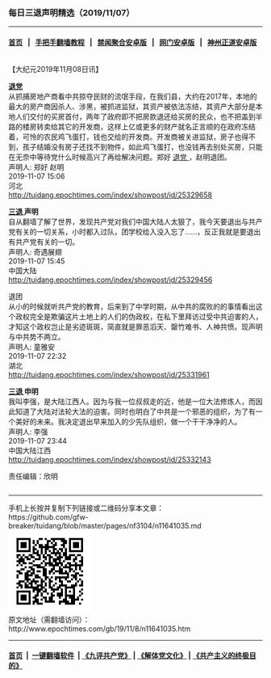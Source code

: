 ### 每日三退声明精选（2019/11/07）
------------------------

#### [首页](https://github.com/gfw-breaker/banned-news/blob/master/README.md) &nbsp;&nbsp;|&nbsp;&nbsp; [手把手翻墙教程](https://github.com/gfw-breaker/guides/wiki) &nbsp;&nbsp;|&nbsp;&nbsp; [禁闻聚合安卓版](https://github.com/gfw-breaker/bn-android) &nbsp;&nbsp;|&nbsp;&nbsp; [网门安卓版](https://github.com/oGate2/oGate) &nbsp;&nbsp;|&nbsp;&nbsp; [神州正道安卓版](https://github.com/SzzdOgate/update) 



<div class="column" id="artbody" itemprop="articleBody">
 <!-- article content begin -->
 <p>
  【大纪元2019年11月08日讯】
 </p>
 <p>
  <strong>
   <a href="http://www.epochtimes.com/gb/tag/%E9%80%80%E5%85%9A.html">
    退党
   </a>
  </strong>
  <br/>
  从抓捕房地产商看中共掠夺民财的流氓手段，在我们县，大约在2017年，本地的最大的房产商因杀人、涉黑，被抓进监狱，其资产被依法冻结，其资产大部分是本地人们交付的买房首付，两年了政府即不把房款退还给买房的民众，也不把盖到半路的楼房转卖给其它的开发商，这样上亿或更多的财产就名正言顺的在政府冻结着，可怜的农民鸡飞蛋打，钱也交给的开发商。开发商被关进监狱，房子也得不到，孩子结婚没有房子还找不到物件，如此鸡飞蛋打，也没钱再去别处买房，只能在无奈中等待党什么时候高兴了再给解决问题。郑好
  <a href="http://www.epochtimes.com/gb/tag/%E9%80%80%E5%85%9A.html">
   退党
  </a>
  ，赵明退团。
  <br/>
  声明人: 郑好 赵明
  <br/>
  2019-11-07 15:06
  <br/>
  河北
  <br/>
  <a href="http://tuidang.epochtimes.com/index/showpost/id/25329658">
   http://tuidang.epochtimes.com/index/showpost/id/25329658
  </a>
 </p>
 <p>
  <strong>
   <a href="http://www.epochtimes.com/gb/tag/%E4%B8%89%E9%80%80.html">
    三退
   </a>
   声明
  </strong>
  <br/>
  自从翻墙了解了世界，发现共产党对我们中国大陆人太狠了，我今天要退出与共产党有关的一切关系，小时都入过队，团学校给入没入忘了……，反正我就是要退出有共产党有关的一切。
  <br/>
  声明人: 奇遇展翅
  <br/>
  2019-11-07 15:45
  <br/>
  中国大陆
  <br/>
  <a href="http://tuidang.epochtimes.com/index/showpost/id/25329456">
   http://tuidang.epochtimes.com/index/showpost/id/25329456
  </a>
 </p>
 <p>
  退团
  <br/>
  从小的时候就听共产党的教育，后来到了中学时期，从中共的腐败的的事情看出这个政权完全是欺骗这片土地上的人们的伪政权，在私下里拜访过受中共迫害的人，才知这个政权岂止是劣迹斑斑，简直就是罪恶滔天、罄竹难书、人神共愤。现声明与中共势不两立。
  <br/>
  声明人: 童雅安
  <br/>
  2019-11-07 22:32
  <br/>
  湖北
  <br/>
  <a href="http://tuidang.epochtimes.com/index/showpost/id/25331961">
   http://tuidang.epochtimes.com/index/showpost/id/25331961
  </a>
 </p>
 <p>
  <strong>
   <a href="http://www.epochtimes.com/gb/tag/%E4%B8%89%E9%80%80.html">
    三退
   </a>
   申明
  </strong>
  <br/>
  我叫李强，是大陆江西人。因为与我一位叔叔走的近，他是一位大法修炼人，而因此知道了大陆对法轮大法的迫害。同时也明白了中共是一个邪恶的组织，为了有一个美好的未来。我决定退出早来加入的少先队组织，做一个干干净净的人。
  <br/>
  声明人: 李强
  <br/>
  2019-11-07 23:44
  <br/>
  中国大陆江西
  <br/>
  <a href="http://tuidang.epochtimes.com/index/showpost/id/25332143">
   http://tuidang.epochtimes.com/index/showpost/id/25332143
  </a>
 </p>
 <p>
  责任编辑：欣明
 </p>
 <!-- article content end -->
 <div id="below_article_ad">
  <div id="below_article_ad_inner">
  </div>
 </div>
</div>

<hr/>
手机上长按并复制下列链接或二维码分享本文章：<br/>
https://github.com/gfw-breaker/tuidang/blob/master/pages/nf3104/n11641035.md <br/>
<a href='https://github.com/gfw-breaker/tuidang/blob/master/pages/nf3104/n11641035.md'><img src='https://github.com/gfw-breaker/tuidang/blob/master/pages/nf3104/n11641035.md.png'/></a> <br/>
原文地址（需翻墙访问）：http://www.epochtimes.com/gb/19/11/8/n11641035.htm


------------------------
#### [首页](https://github.com/gfw-breaker/banned-news/blob/master/README.md) &nbsp;|&nbsp; [一键翻墙软件](https://github.com/gfw-breaker/nogfw/blob/master/README.md) &nbsp;| [《九评共产党》](https://github.com/gfw-breaker/9ping.md/blob/master/README.md#九评之一评共产党是什么) | [《解体党文化》](https://github.com/gfw-breaker/jtdwh.md/blob/master/README.md) | [《共产主义的终极目的》](https://github.com/gfw-breaker/gczydzjmd.md/blob/master/README.md)


<img src='http://gfw-breaker.win/tuidang/pages/nf3104/n11641035.md' width='0px' height='0px'/>
